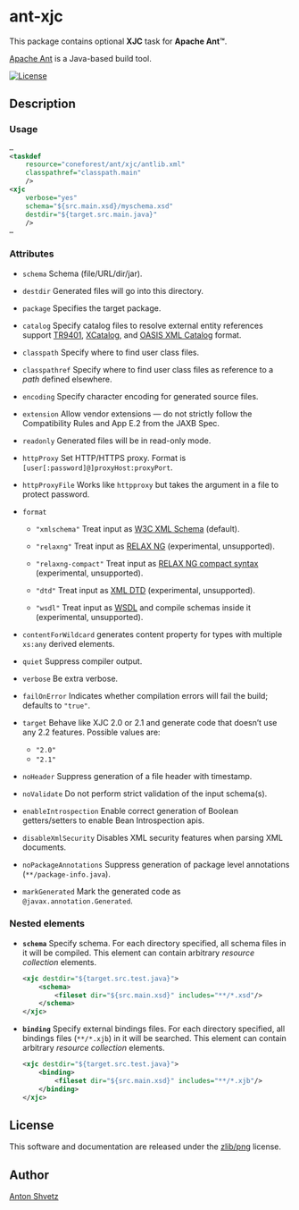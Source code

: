 # **ant-xjc**

This package contains optional **XJC** task for **Apache Ant™**.

[Apache Ant](http://ant.apache.org/) is a Java-based build tool.

[![License](https://img.shields.io/badge/license-zlib%2Fpng-blue.svg)](http://opensource.org/licenses/Zlib)

## Description

### Usage

```xml
…
<taskdef
    resource="coneforest/ant/xjc/antlib.xml"
    classpathref="classpath.main"
    />
<xjc
    verbose="yes"
    schema="${src.main.xsd}/myschema.xsd"
    destdir="${target.src.main.java}"
    />
…
```

### Attributes

* `schema`
Schema (file/URL/dir/jar).

* `destdir`
Generated files will go into this directory.

* `package`
Specifies the target package.

* `catalog`
Specify catalog files to resolve external entity references support [TR9401](https://www.oasis-open.org/specs/a401.htm), [XCatalog](http://xml.coverpages.org/XCatalog9807.html), and [OASIS XML Catalog](https://www.oasis-open.org/committees/entity/spec-2001-08-06.html) format.

* `classpath`
Specify where to find user class files.

* `classpathref`
Specify where to find user class files as reference to a _path_ defined elsewhere.

* `encoding`
Specify character encoding for generated source files.

* `extension`
Allow vendor extensions — do not strictly follow the Compatibility Rules and App E.2 from the JAXB Spec.

* `readonly`
Generated files will be in read-only mode.

* `httpProxy`
Set HTTP/HTTPS proxy. Format is `[user[:password]@]proxyHost:proxyPort`.

* `httpProxyFile`
Works like `httpproxy` but takes the argument in a file to protect password.

* `format`
	* `"xmlschema"`
	Treat input as [W3C XML Schema](https://www.w3.org/TR/xmlschema11-1/) (default).

    * `"relaxng"`
	Treat input as [RELAX NG](http://relaxng.org/spec-20011203.html) (experimental, unsupported).

	* `"relaxng-compact"`
	Treat input as [RELAX NG compact syntax](http://relaxng.org/compact-20021121.html) (experimental, unsupported).

	* `"dtd"`
	Treat input as [XML DTD](http://www.w3.org/TR/REC-xml/#dt-doctype) (experimental, unsupported).

	* `"wsdl"`
	Treat input as [WSDL](http://www.w3.org/TR/wsdl20/) and compile schemas inside it (experimental, unsupported).

* `contentForWildcard`
generates content property for types with multiple `xs:any` derived elements.

* `quiet`
Suppress compiler output.

* `verbose`
Be extra verbose.

* `failOnError`
Indicates whether compilation errors will fail the build; defaults to `"true"`.

* `target`
Behave like XJC 2.0 or 2.1 and generate code that doesn’t use any 2.2 features. Possible values are:
	* `"2.0"`
	* `"2.1"`

* `noHeader`
Suppress generation of a file header with timestamp.

* `noValidate`
Do not perform strict validation of the input schema(s).

* `enableIntrospection`
Enable correct generation of Boolean getters/setters to enable Bean Introspection apis.

* `disableXmlSecurity`
Disables XML security features when parsing XML documents.

* `noPackageAnnotations`
Suppress generation of package level annotations (`**/package-info.java`).

* `markGenerated`
Mark the generated code as `@javax.annotation.Generated`.

### Nested elements

* **`schema`**
Specify schema. For each directory specified, all schema files in it will be compiled. This element can contain arbitrary _resource collection_ elements.
    ```xml
    <xjc destdir="${target.src.test.java}">
        <schema>
            <fileset dir="${src.main.xsd}" includes="**/*.xsd"/>
        </schema>
    </xjc>
    ```

* **`binding`**
Specify external bindings files. For each directory specified, all bindings files (`**/*.xjb`) in it will be searched. This element can contain arbitrary _resource collection_ elements.
    ```xml
    <xjc destdir="${target.src.test.java}">
        <binding>
            <fileset dir="${src.main.xsd}" includes="**/*.xjb"/>
        </binding>
    </xjc>
    ```

## License

This software and documentation are released under the [zlib/png](LICENSE) license.

## Author
[Anton Shvetz](mailto:tz@sectorb.msk.ru?subject=ant-xjc)

